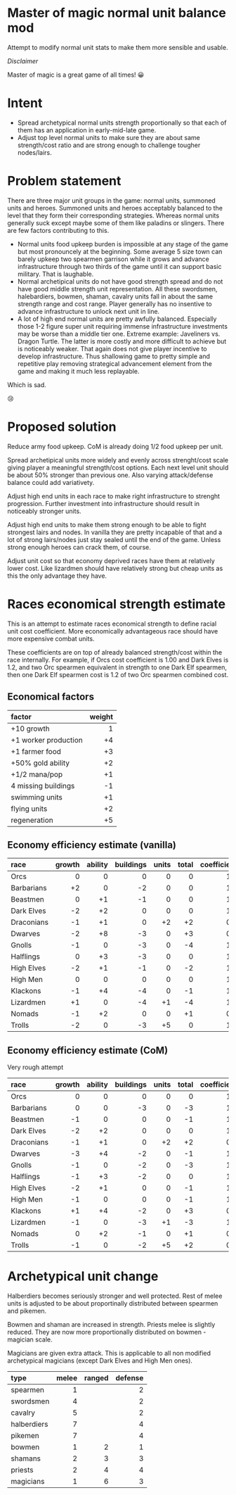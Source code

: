 # Master of magic normal unit balance mod

Attempt to modify normal unit stats to make them more sensible and usable.

_Disclaimer_

Master of magic is a great game of all times! 😀

# Intent

* Spread archetypical normal units strength proportionally so that each of them has an application in early-mid-late game.
* Adjust top level normal units to make sure they are about same strength/cost ratio and are strong enough to challenge tougher nodes/lairs.

# Problem statement

There are three major unit groups in the game: normal units, summoned units and heroes. Summoned units and heroes acceptably balanced to the level that they form their corresponding strategies. Whereas normal units generally suck except maybe some of them like paladins or slingers. There are few factors contributing to this.

* Normal units food upkeep burden is impossible at any stage of the game but most pronouncely at the beginning. Some average 5 size town can barely upkeep two spearmen garrison while it grows and advance infrastructure through two thirds of the game until it can support basic military. That is laughable.
* Normal archetipical units do not have good strength spread and do not have good middle strength unit representation. All these swordsmen, halebardiers, bowmen, shaman, cavalry units fall in about the same strength range and cost range. Player generally has no insentive to advance infrastructure to unlock next unit in line.
* A lot of high end normal units are pretty awfully balanced. Especially those 1-2 figure super unit requiring immense infrastructure investments may be worse than a middle tier one. Extreme example: Javeliners vs. Dragon Turtle. The latter is more costly and more difficult to achieve but is noticeably weaker. That again does not give player incentive to develop infrastructure. Thus shallowing game to pretty simple and repetitive play removing strategical advancement element from the game and making it much less replayable.

Which is sad.

😢

# Proposed solution

Reduce army food upkeep. CoM is already doing 1/2 food upkeep per unit.

Spread archetipical units more widely and evenly across strenght/cost scale giving player a meaningful strength/cost options. Each next level unit should be about 50% stronger than previous one. Also varying attack/defense balance could add variativety.

Adjust high end units in each race to make right infrastructure to strenght progression. Further investment into infrastructure should result in noticeably stronger units.

Adjust high end units to make them strong enough to be able to fight strongest lairs and nodes. In vanilla they are pretty incapable of that and a lot of strong lairs/nodes just stay sealed until the end of the game. Unless strong enough heroes can crack them, of course.

Adjust unit cost so that economy deprived races have them at relatively lower cost. Like lizardmen should have relatively strong but cheap units as this the only advantage they have.

# Races economical strength estimate

This is an attempt to estimate races economical strength to define racial unit cost coefficient. More economically advantageous race should have more expensive combat units.

These coefficients are on top of already balanced strength/cost within the race internally. For example, if Orcs cost coefficient is 1.00 and Dark Elves is 1.2, and two Orc spearmen equivalent in strength to one Dark Elf spearmen, then one Dark Elf spearmen cost is 1.2 of two Orc spearmen combined cost.

## Economical factors

|factor|weight|
|:----|----:|
|+10 growth|1|
|+1 worker production|+4|
|+1 farmer food|+3|
|+50% gold ability|+2|
|+1/2 mana/pop|+1|
|4 missing buildings|-1|
|swimming units|+1|
|flying units|+2|
|regeneration|+5|

## Economy efficiency estimate (vanilla)

|race|growth|ability|buildings|units|total|coefficient|
|:----|----:|----:|----:|----:|----:|----:|
|Orcs|0|0|0|0|0|1.0|
|Barbarians|+2|0|-2|0|0|1.0|
|Beastmen|0|+1|-1|0|0|1.0|
|Dark Elves|-2|+2|0|0|0|1.0|
|Draconians|-1|+1|0|+2|+2|0.8|
|Dwarves|-2|+8|-3|0|+3|0.7|
|Gnolls|-1|0|-3|0|-4|1.8|
|Halflings|0|+3|-3|0|0|1.0|
|High Elves|-2|+1|-1|0|-2|1.4|
|High Men|0|0|0|0|0|1.0|
|Klackons|-1|+4|-4|0|-1|1.2|
|Lizardmen|+1|0|-4|+1|-4|1.8|
|Nomads|-1|+2|0|0|+1|0.9|
|Trolls|-2|0|-3|+5|0|1.0|

## Economy efficiency estimate (CoM)

Very rough attempt

|race|growth|ability|buildings|units|total|coefficient|
|:----|----:|----:|----:|----:|----:|----:|
|Orcs|0|0|0|0|0|1.0|
|Barbarians|0|0|-3|0|-3|1.6|
|Beastmen|-1|0|0|0|-1|1.2|
|Dark Elves|-2|+2|0|0|0|1.0|
|Draconians|-1|+1|0|+2|+2|0.8|
|Dwarves|-3|+4|-2|0|-1|1.2|
|Gnolls|-1|0|-2|0|-3|1.6|
|Halflings|-1|+3|-2|0|0|1.0|
|High Elves|-2|+1|0|0|-1|1.2|
|High Men|-1|0|0|0|-1|1.2|
|Klackons|+1|+4|-2|0|+3|0.7|
|Lizardmen|-1|0|-3|+1|-3|1.6|
|Nomads|0|+2|-1|0|+1|0.9|
|Trolls|-1|0|-2|+5|+2|0.8|

# Archetypical unit change

Halberdiers becomes seriously stronger and well protected. Rest of melee units is adjusted to be about proportinally distributed between spearmen and pikemen.

Bowmen and shaman are increased in strength. Priests melee is slightly reduced. They are now more proportionally distributed on bowmen - magician scale.

Magicians are given extra attack. This is applicable to all non modified archetypical magicians (except Dark Elves and High Men ones).

|type|melee|ranged|defense|
|:----|----:|----:|----:|
|spearmen|1||2|
|swordsmen|4||2|
|cavalry|5||2|
|halberdiers|7||4|
|pikemen|7||4|
|bowmen|1|2|1|
|shamans|2|3|3|
|priests|2|4|4|
|magicians|1|6|3|

